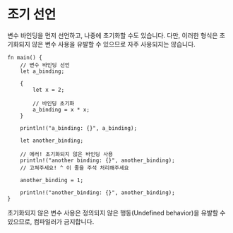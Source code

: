 # 조기 선언

변수 바인딩을 먼저 선언하고, 나중에 초기화할 수도 있습니다.
다만, 이러한 형식은 초기화되지 않은 변수 사용을 유발할 수 있으므로 자주 사용되지는
않습니다.

```rust,editable,ignore,mdbook-runnable
fn main() {
    // 변수 바인딩 선언
    let a_binding;

    {
        let x = 2;

        // 바인딩 초기화
        a_binding = x * x;
    }

    println!("a_binding: {}", a_binding);

    let another_binding;

    // 에러! 초기화되지 않은 바인딩 사용
    println!("another binding: {}", another_binding);
    // 고쳐주세요! ^ 이 줄을 주석 처리해주세요

    another_binding = 1;

    println!("another_binding: {}", another_binding);
}
```

초기화되지 않은 변수 사용은 정의되지 않은 행동(Undefined behavior)을 유발할 수 있으므로,
컴파일러가 금지합니다.
